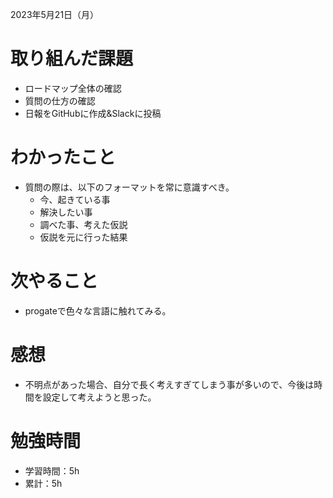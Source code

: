 2023年5月21日（月）
# 取り組んだ課題
- ロードマップ全体の確認
- 質問の仕方の確認
- 日報をGitHubに作成&Slackに投稿
# わかったこと
- 質問の際は、以下のフォーマットを常に意識すべき。
  - 今、起きている事
  - 解決したい事
  - 調べた事、考えた仮説
  - 仮説を元に行った結果
# 次やること
- progateで色々な言語に触れてみる。
# 感想
- 不明点があった場合、自分で長く考えすぎてしまう事が多いので、今後は時間を設定して考えようと思った。
# 勉強時間
- 学習時間：5h
- 累計：5h
